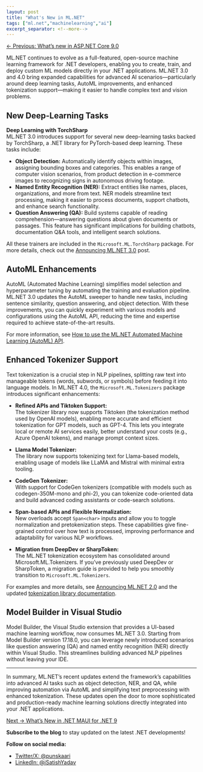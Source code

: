 ```yaml
---
layout: post
title: "What's New in ML.NET"
tags: ["ml.net","machinelearning","ai"]
excerpt_separator: <!--more-->
---
```


[← Previous: What’s new in ASP.NET Core 9.0](/5-whats-new-in-aspnet-core-9-0)  

ML.NET continues to evolve as a full-featured, open-source machine learning framework for .NET developers, enabling you to create, train, and deploy custom ML models directly in your .NET applications. ML.NET 3.0 and 4.0 bring expanded capabilities for advanced AI scenarios—particularly around deep learning tasks, AutoML improvements, and enhanced tokenization support—making it easier to handle complex text and vision problems.
<!--more-->
## New Deep-Learning Tasks

**Deep Learning with TorchSharp**  
ML.NET 3.0 introduces support for several new deep-learning tasks backed by TorchSharp, a .NET library for PyTorch-based deep learning. These tasks include:

- **Object Detection:** Automatically identify objects within images, assigning bounding boxes and categories. This enables a range of computer vision scenarios, from product detection in e-commerce images to recognizing signs in autonomous driving footage.
- **Named Entity Recognition (NER):** Extract entities like names, places, organizations, and more from text. NER models streamline text processing, making it easier to process documents, support chatbots, and enhance search functionality.
- **Question Answering (QA):** Build systems capable of reading comprehension—answering questions about given documents or passages. This feature has significant implications for building chatbots, documentation Q&A tools, and intelligent search solutions.

All these trainers are included in the `Microsoft.ML.TorchSharp` package. For more details, check out the [Announcing ML.NET 3.0](https://devblogs.microsoft.com/dotnet/announcing-ml-net-3-0/) post.

## AutoML Enhancements

AutoML (Automated Machine Learning) simplifies model selection and hyperparameter tuning by automating the training and evaluation pipeline. ML.NET 3.0 updates the AutoML sweeper to handle new tasks, including sentence similarity, question answering, and object detection. With these improvements, you can quickly experiment with various models and configurations using the AutoML API, reducing the time and expertise required to achieve state-of-the-art results.

For more information, see [How to use the ML.NET Automated Machine Learning (AutoML) API](https://learn.microsoft.com/dotnet/machine-learning/how-to-guides/howto-use-automl-api).

## Enhanced Tokenizer Support

Text tokenization is a crucial step in NLP pipelines, splitting raw text into manageable tokens (words, subwords, or symbols) before feeding it into language models. In ML.NET 4.0, the `Microsoft.ML.Tokenizers` package introduces significant enhancements:

- **Refined APIs and Tiktoken Support:**  
  The tokenizer library now supports Tiktoken (the tokenization method used by OpenAI models), enabling more accurate and efficient tokenization for GPT models, such as GPT-4. This lets you integrate local or remote AI services easily, better understand your costs (e.g., Azure OpenAI tokens), and manage prompt context sizes.

- **Llama Model Tokenizer:**  
  The library now supports tokenizing text for Llama-based models, enabling usage of models like LLaMA and Mistral with minimal extra tooling.

- **CodeGen Tokenizer:**  
  With support for CodeGen tokenizers (compatible with models such as codegen-350M-mono and phi-2), you can tokenize code-oriented data and build advanced coding assistants or code-search solutions.

- **Span-based APIs and Flexible Normalization:**  
  New overloads accept `Span<char>` inputs and allow you to toggle normalization and pretokenization steps. These capabilities give fine-grained control over how text is processed, improving performance and adaptability for various NLP workflows.

- **Migration from DeepDev or SharpToken:**  
  The ML.NET tokenization ecosystem has consolidated around Microsoft.ML.Tokenizers. If you’ve previously used DeepDev or SharpToken, a migration guide is provided to help you smoothly transition to `Microsoft.ML.Tokenizers`.

For examples and more details, see [Announcing ML.NET 2.0](https://devblogs.microsoft.com/dotnet/announcing-ml-net-2-0/) and the updated [tokenization library documentation](https://learn.microsoft.com/dotnet/machine-learning/how-to-guides/).

## Model Builder in Visual Studio

Model Builder, the Visual Studio extension that provides a UI-based machine learning workflow, now consumes ML.NET 3.0. Starting from Model Builder version 17.18.0, you can leverage newly introduced scenarios like question answering (QA) and named entity recognition (NER) directly within Visual Studio. This streamlines building advanced NLP pipelines without leaving your IDE.

---

In summary, ML.NET’s recent updates extend the framework’s capabilities into advanced AI tasks such as object detection, NER, and QA, while improving automation via AutoML and simplifying text preprocessing with enhanced tokenization. These updates open the door to more sophisticated and production-ready machine learning solutions directly integrated into your .NET applications.

[Next → What’s New in .NET MAUI for .NET 9](/7-whats-new-in-dotnet-maui-for-dotnet-9)

**Subscribe to the blog** to stay updated on the latest .NET developments!

**Follow on social media:**

- [Twitter/X: @punskaari](https://twitter.com/punskaari)
- [LinkedIn: @iSatishYadav](https://www.linkedin.com/in/iSatishYadav)